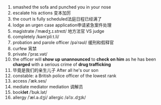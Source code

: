1. smashed the sofa and punched you in your nose
2. escalate his actions 变本加厉
3. the court is fully scheduled法庭日程已经满了
4. lodge an urgen case application申请紧急案件处理
5. magistrate  /ˈmædʒ.ɪ.streɪt/ 地方法官 VS judge
6. completely  /kəmˈpliːt.li/
7. probation and parole officer /pəˈrəʊl/ 缓刑和假释官
8. curfew 宵禁
9. private /ˈpraɪ.vət/
10. the officer will **show up** **unannounced** to **check on him** as he has been **charged** with a serious crime of **drug trafficking**
11. 毕竟是我们的亲生儿子 After all he's our son
12. constable: a British police officer of the lowest rank
13. access /ˈæk.ses/
14. mediate mediator mediation 调解员
15. book**let** /ˈbʊk.lət/
16. allergy  /ˈæl.ə.dʒi/ allergic /əˈlɜː.dʒɪk/

